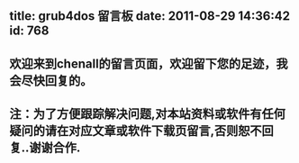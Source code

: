 title: grub4dos 留言板
date: 2011-08-29 14:36:42
id: 768
---

## 欢迎来到chenall的留言页面，欢迎留下您的足迹，我会尽快回复的。



## 注：为了方便跟踪解决问题,对本站资料或软件有任何疑问的请在对应文章或软件下载页留言,否则恕不回复..谢谢合作.